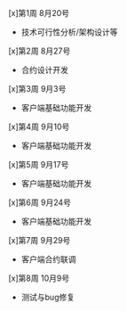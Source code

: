 [x]第1周 8月20号
- 技术可行性分析/架构设计等

[x]第2周 8月27号
- 合约设计开发

[x]第3周 9月3号
- 客户端基础功能开发

[x]第4周 9月10号
- 客户端基础功能开发

[x]第5周 9月17号
- 客户端基础功能开发

[x]第6周 9月24号
- 客户端基础功能开发

[x]第7周 9月29号
- 客户端合约联调

[x]第8周 10月9号
- 测试与bug修复
